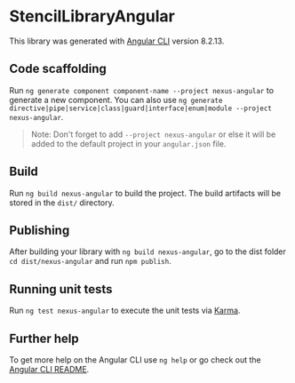 # StencilLibraryAngular

This library was generated with [Angular CLI](https://github.com/angular/angular-cli) version 8.2.13.

## Code scaffolding

Run `ng generate component component-name --project nexus-angular` to generate a new component. You can also use `ng generate directive|pipe|service|class|guard|interface|enum|module --project nexus-angular`.
> Note: Don't forget to add `--project nexus-angular` or else it will be added to the default project in your `angular.json` file. 

## Build

Run `ng build nexus-angular` to build the project. The build artifacts will be stored in the `dist/` directory.

## Publishing

After building your library with `ng build nexus-angular`, go to the dist folder `cd dist/nexus-angular` and run `npm publish`.

## Running unit tests

Run `ng test nexus-angular` to execute the unit tests via [Karma](https://karma-runner.github.io).

## Further help

To get more help on the Angular CLI use `ng help` or go check out the [Angular CLI README](https://github.com/angular/angular-cli/blob/master/README.md).
